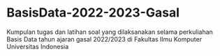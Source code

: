 # BasisData-2022-2023-Gasal
Kumpulan tugas dan latihan soal yang dilaksanakan selama perkuliahan Basis Data tahun ajaran gasal 2022/2023 di Fakultas Ilmu Komputer Universitas Indonesia
